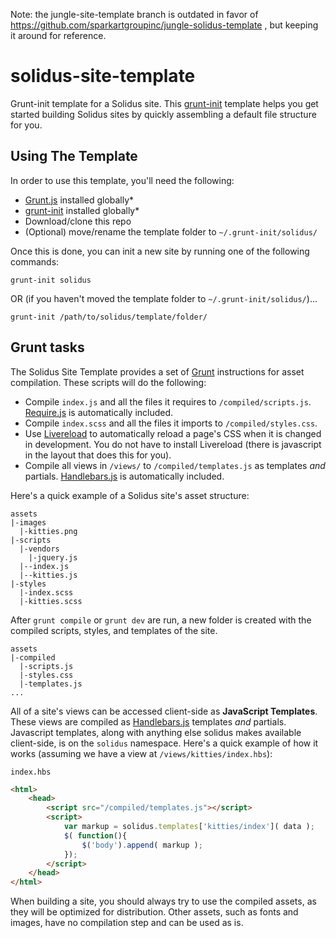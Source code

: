 Note: the jungle-site-template branch is outdated in favor of https://github.com/sparkartgroupinc/jungle-solidus-template , but keeping it around for reference.

solidus-site-template
=====================

Grunt-init template for a Solidus site. This [grunt-init](https://github.com/gruntjs/grunt-init) template helps you get started building Solidus sites by quickly assembling a default file structure for you.

## Using The Template

In order to use this template, you'll need the following:

- [Grunt.js](http://gruntjs.com) installed globally*
- [grunt-init](https://github.com/gruntjs/grunt-init) installed globally*
- Download/clone this repo
- (Optional) move/rename the template folder to `~/.grunt-init/solidus/`

Once this is done, you can init a new site by running one of the following commands:

```
grunt-init solidus
```

OR (if you haven't moved the template folder to `~/.grunt-init/solidus/`)...

```
grunt-init /path/to/solidus/template/folder/
```

## Grunt tasks

The Solidus Site Template provides a set of [Grunt](http://gruntjs.com) instructions for asset compilation. These scripts will do the following:

- Compile `index.js` and all the files it requires to `/compiled/scripts.js`. [Require.js](http://requirejs.org/) is automatically included.
- Compile `index.scss` and all the files it imports to `/compiled/styles.css`.
- Use [Livereload](http://livereload.com/) to automatically reload a page's CSS when it is changed in development. You do not have to install Livereload (there is javascript in the layout that does this for you).
- Compile all views in `/views/` to `/compiled/templates.js` as templates *and* partials. [Handlebars.js](http://handlebarsjs.com/) is automatically included.

Here's a quick example of a Solidus site's asset structure:

```
assets
|-images
  |-kitties.png
|-scripts
  |-vendors
    |-jquery.js
  |--index.js
  |--kitties.js
|-styles
  |-index.scss
  |-kitties.scss
```

After `grunt compile` or `grunt dev` are run, a new folder is created with the compiled scripts, styles, and templates of the site.

```
assets
|-compiled
  |-scripts.js
  |-styles.css
  |-templates.js
...
```

All of a site's views can be accessed client-side as **JavaScript Templates**. These views are compiled as [Handlebars.js](http://handlebarsjs.com/) templates *and* partials. Javascript templates, along with anything else solidus makes available client-side, is on the `solidus` namespace. Here's a quick example of how it works (assuming we have a view at `/views/kitties/index.hbs`):

`index.hbs`
```html
<html>
	<head>
		<script src="/compiled/templates.js"></script>
		<script>
			var markup = solidus.templates['kitties/index']( data );
			$( function(){
				$('body').append( markup );
			});
		</script>
	</head>
</html>
```

When building a site, you should always try to use the compiled assets, as they will be optimized for distribution. Other assets, such as fonts and images, have no compilation step and can be used as is.
